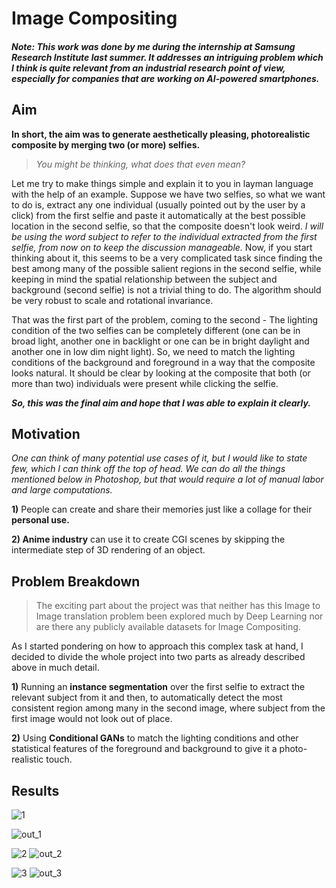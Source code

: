 # Image Compositing

#### *Note: This work was done by me during the internship at Samsung Research Institute last summer. It addresses an intriguing problem which I think is quite relevant from an industrial research point of view, especially for companies that are working on AI-powered smartphones.*

## Aim
**In short, the aim was to generate aesthetically pleasing, photorealistic composite by merging two (or more) selfies.**

> *You might be thinking, what does that even mean?*

Let me try to make things simple and explain it to you in layman language with the help of an example. Suppose we have two selfies, so what we want to do is, extract any one individual (usually pointed out by the user by a click) from the first selfie and paste it automatically at the best possible location in the second selfie, so that the composite doesn't look weird. *I will be using the word subject to refer to the individual extracted from the first selfie, from now on to keep the discussion manageable.* Now, if you start thinking about it, this seems to be a very complicated task since finding the best among many of the possible salient regions in the second selfie, while keeping in mind the spatial relationship between the subject and background (second selfie) is not a trivial thing to do. The algorithm should be very robust to scale and rotational invariance. 

That was the first part of the problem, coming to the second - The lighting condition of the two selfies can be completely different (one can be in broad light, another one in backlight or one can be in bright daylight and another one in low dim night light). So, we need to match the lighting conditions of the background and foreground in a way that the composite looks natural. It should be clear by looking at the composite that both (or more than two) individuals were present while clicking the selfie.

***So, this was the final aim and hope that I was able to explain it clearly.*** 

## Motivation

*One can think of many potential use cases of it, but I would like to state few, which I can think off the top of head. We can do all the things mentioned below in Photoshop, but that would require a lot of manual labor and large computations.*

**1)** People can create and share their memories just like a collage for their **personal use.**

**2) Anime industry** can use it to create CGI scenes by skipping the intermediate step of 3D rendering of an object.    

## Problem Breakdown
> The exciting part about the project was that neither has this Image to Image translation problem been explored much by Deep Learning
nor are there any publicly available datasets for Image Compositing. 

As I started pondering on how to approach this complex task at hand, I decided to divide the whole project into two parts as already described above in much detail. 

**1)** Running an **instance segmentation** over the first selfie to extract the relevant subject from it and then, to automatically detect the most consistent region among many in the second image, where subject from the first image would not look out of place.

**2)** Using **Conditional GANs** to match the lighting conditions and other statistical features of the foreground and background to give it a photo-realistic touch.







## Results
![1](https://user-images.githubusercontent.com/41862477/49270708-952ca880-f490-11e8-86a7-e9b5e2e483ad.JPG)

![out_1](https://user-images.githubusercontent.com/41862477/49270712-95c53f00-f490-11e8-97c6-878247047365.JPG)

![2](https://user-images.githubusercontent.com/41862477/49270709-95c53f00-f490-11e8-8ca8-384542f324dc.JPG)
![out_2](https://user-images.githubusercontent.com/41862477/49270713-965dd580-f490-11e8-92dd-cdd37dd2e3be.JPG)

![3](https://user-images.githubusercontent.com/41862477/49270711-95c53f00-f490-11e8-99cc-47ec16ddc6d6.JPG)
![out_3](https://user-images.githubusercontent.com/41862477/49270714-965dd580-f490-11e8-8fe9-f889bd42fd2f.JPG)

